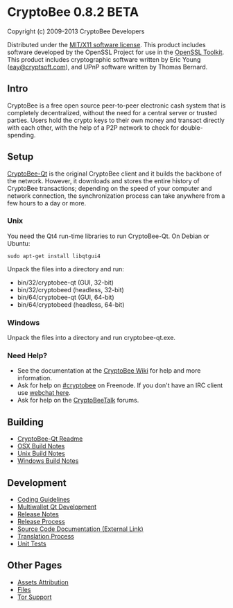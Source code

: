 CryptoBee 0.8.2 BETA 
====================

Copyright (c) 2009-2013 CryptoBee Developers

Distributed under the [MIT/X11 software license](http://www.opensource.org/licenses/mit-license.php).
This product includes software developed by the OpenSSL Project for use in the [OpenSSL Toolkit](http://www.openssl.org/). This product includes
cryptographic software written by Eric Young ([eay@cryptsoft.com](mailto:eay@cryptsoft.com)), and UPnP software written by Thomas Bernard.


Intro
---------------------
CryptoBee is a free open source peer-to-peer electronic cash system that is
completely decentralized, without the need for a central server or trusted
parties.  Users hold the crypto keys to their own money and transact directly
with each other, with the help of a P2P network to check for double-spending.


Setup
---------------------
[CryptoBee-Qt](http://cryptobee.org/en/download) is the original CryptoBee client and it builds the backbone of the network. However, it downloads and stores the entire history of CryptoBee transactions; depending on the speed of your computer and network connection, the synchronization process can take anywhere from a few hours to a day or more.

### Unix

You need the Qt4 run-time libraries to run CryptoBee-Qt. On Debian or Ubuntu:

	sudo apt-get install libqtgui4

Unpack the files into a directory and run:

- bin/32/cryptobee-qt (GUI, 32-bit)
- bin/32/cryptobeed (headless, 32-bit)
- bin/64/cryptobee-qt (GUI, 64-bit)
- bin/64/cryptobeed (headless, 64-bit)



### Windows

Unpack the files into a directory and run cryptobee-qt.exe.

### Need Help?

* See the documentation at the [CryptoBee Wiki](https://en.cryptobee.it/wiki/Main_Page)
for help and more information.
* Ask for help on [#cryptobee](http://webchat.freenode.net?channels=cryptobee) on Freenode. If you don't have an IRC client use [webchat here](http://webchat.freenode.net?channels=cryptobee).
* Ask for help on the [CryptoBeeTalk](https://cryptobeetalk.org/) forums.

Building
---------------------
- [CryptoBee-Qt Readme](readme-qt.md)
- [OSX Build Notes](build-osx.md)
- [Unix Build Notes](build-unix.md)
- [Windows Build Notes](build-msw.md)

Development
---------------------
- [Coding Guidelines](coding.md)
- [Multiwallet Qt Development](multiwallet-qt.md)
- [Release Notes](release-notes.md)
- [Release Process](release-process.md)
- [Source Code Documentation (External Link)](https://dev.visucore.com/cryptobee/doxygen/)
- [Translation Process](translation_process.md)
- [Unit Tests](unit-tests.md)

Other Pages
---------------------
- [Assets Attribution](assets-attribution.md)
- [Files](files.md)
- [Tor Support](tor.md)